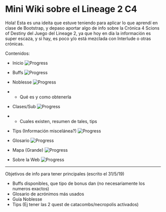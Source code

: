 # Mini Wiki sobre el Lineage 2 C4

Hola! Esta es una ideita que estuve teniendo para aplicar lo que aprendí en clase de Bootstrap, y depaso aportar algo de info sobre la Crónica 4 Scions of Destiny del Juego del Lineage 2, ya que hoy en día la información es super escaza, y si hay, es poco y/o está mezclada con Interlude o otras crónicas.

Contenidos:

* Inicio  ![Progress](http://progressed.io/bar/99) 

* Buffs ![Progress](http://progressed.io/bar/80) 

* Noblesse  ![Progress](http://progressed.io/bar/20) 

* * Qué es y como obtenerla

* Clases/Sub  ![Progress](http://progressed.io/bar/33) 

* * Cuales existen, resumen de tales, tips

* Tips (Información miscelánea?)  ![Progress](http://progressed.io/bar/0) 

* Glosario  ![Progress](http://progressed.io/bar/0) 

* Mapa (Grande)  ![Progress](http://progressed.io/bar/100) 

* Sobre la Web  ![Progress](http://progressed.io/bar/90) 


___________________________

Objetivos de info para tener principales (escrito el 31/5/19)
- Buffs disponibles, que tipo de bonus dan (no necesariamente los numeros exactos)
- Glosario de acrónimos más usados
- Guía Noblesse
- Tips (Ej tener las 2 quest de catacombs/necropolis activados)
